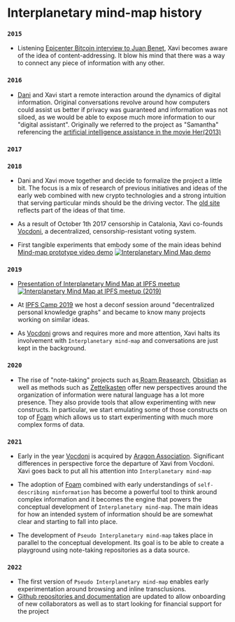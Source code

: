 # Interplanetary mind-map history
### `2015`

- Listening [Epicenter Bitcoin interview to Juan Benet](https://www.youtube.com/watch?v=erB7i6Uc4DM), Xavi becomes aware of the idea of content-addressing. It blow his mind that there was a way to connect any piece of information with any other. 

### `2016`
- [Dani](https://armengol-altayo.com/202103150041) and Xavi start a remote interaction around the dynamics of digital information. Original conversations revolve around how computers could assist us better if privacy was guaranteed and information was not siloed, as we would be able to expose much more information to our "digital assistant". Originally we referred to the project as "Samantha" referencing the [artificial intelligence assistance in the movie Her(2013)](https://www.youtube.com/watch?v=GV01B5kVsC0)

### `2017`

### `2018`
- Dani and Xavi move together and decide to formalize the project a little bit. The focus is a mix of research of previous initiatives and ideas of the early web combined with new crypto technologies and a strong intuition that serving particular minds should be the driving vector. The [old site](https://interplanetarymindmap.github.io/oldSite/) reflects part of the ideas of that time.

- As a result of October 1th 2017 censorship in Catalonia, Xavi co-founds [Vocdoni](https://github.com/vocdoni), a decentralized, censorship-resistant voting system.

- First tangible experiments that embody some of the main ideas behind [Mind-map prototype video demo](http://www.youtube.com/watch?v=R4D8xT_KNP8) 
[![Interplanetary Mind Map demo](https://img.youtube.com/vi/R4D8xT_KNP8/0.jpg)](http://www.youtube.com/watch?v=R4D8xT_KNP8)

### `2019`

- [Presentation of Interplanetary Mind Map at IPFS meetup](http://www.youtube.com/watch?v=R4D8xT_KNP8) 
[![Interplanetary Mind Map at IPFS meetup  (2019)](https://img.youtube.com/vi/OY22uTUaL2Q/0.jpg)](https://www.youtube.com/watch?v=OY22uTUaL2Q)

- At [IPFS Camp 2019](https://camp.ipfs.io/) we host a deconf session around "decentralized personal knowledge graphs" and became to know many projects working on similar ideas. 

- As [Vocdoni](https://github.com/vocdoni) grows and requires more and more attention, Xavi halts its involvement with `Interplanetary mind-map` and conversations are just kept in the background.


### `2020`

- The rise of "note-taking" projects such as[ Roam Reasearch](https://roamresearch.com/), [Obsidian](https://obsidian.md/) as well as methods such as [Zettelkasten](https://en.wikipedia.org/wiki/Zettelkasten) offer new perspectives around the organization of information were natural language has a lot more presence. They also provide tools that allow experimenting with new constructs. In particular, we start emulating some of those constructs on top of [Foam](https://foambubble.github.io/foam/) which allows us to start experimenting with much more complex forms of data.

### `2021`

- Early in the year [Vocdoni](https://github.com/vocdoni) is acquired by [ Aragon Association](https://aragon.org/aragon-association). Significant differences in perspective force the departure of Xavi from Vocdoni. Xavi goes back to put all his attention into `Interplanetary mind-map`

- The adoption of [Foam](https://foambubble.github.io/foam/) combined with early understandings of `self-describing minformation` has become a powerful tool to think around complex information and it becomes the engine that powers the conceptual development of `Interplanetary mind-map`. The main ideas for how an intended system of information should be are somewhat clear and starting to fall into place.
- The development of `Pseudo Interplanetary mind-map` takes place in parallel to the conceptual development. Its goal is to be able to create a playground using note-taking repositories as a data source.

### `2022`

- The first version of `Pseudo Interplanetary mind-map` enables early experimentation around browsing and inline transclusions.
- [Github repositories and documentation](https://github.com/interplanetarymindmap) are updated to allow onboarding of new collaborators as well as to start looking for financial support for the project 